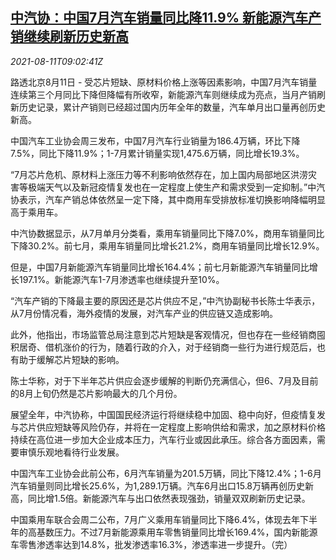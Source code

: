 <!--1628674263000-->
[中汽协：中国7月汽车销量同比降11.9% 新能源汽车产销继续刷新历史新高](https://cn.reuters.com/article/china-july-car-sale-0811-idCNKBS2FC0VY)
------

<div><i>2021-08-11T09:02:41Z</i></div><p>路透北京8月11日 - 受芯片短缺、原材料价格上涨等因素影响，中国7月汽车销量连续第三个月同比下降但降幅有所收窄，新能源汽车则继续成为亮点，当月产销刷新历史记录，累计产销则已经超过国内历年全年的数量，汽车单月出口量再创历史新高。</p><p>中国汽车工业协会周三发布，中国7月汽车行业销量为186.4万辆，环比下降7.5%，同比下降11.9%；1-7月累计销量实现1,475.6万辆，同比增长19.3%。</p><p>“7月芯片危机、原材料上涨压力等不利影响依然存在，加上国内局部地区洪涝灾害等极端天气以及新冠疫情复发也在一定程度上使生产和需求受到一定抑制。”中汽协表示，汽车产销总体依然呈一定下降，其中商用车受排放标准切换影响降幅明显高于乘用车。</p><p>中汽协数据显示，从7月单月分类看，乘用车销量同比下降7.0%，商用车销量同比下降30.2%。前七月，乘用车销量同比增长21.2%，商用车销量同比增长12.9%。</p><p>但是，中国7月新能源汽车销量同比增长164.4%；前七月新能源汽车销量同比增长197.1%。新能源汽车1-7月渗透率也继续提升至10%。</p><p>“汽车产销的下降最主要的原因还是芯片供应不足，”中汽协副秘书长陈士华表示，从7月份情况看，海外疫情的发展，对汽车产业的供应链又造成影响。</p><p>此外，他指出，市场监管总局注意到芯片短缺是客观情况，但也存在一些经销商囤积居奇、借机涨价的行为，随着行政的介入，对于经销商一些行为进行规范后，也有助于缓解芯片短缺的影响。</p><p>陈士华称，对于下半年芯片供应会逐步缓解的判断仍充满信心，但6、7月及目前的8月上旬仍然是芯片影响最大的几个月份。</p><p>展望全年，中汽协称，中国国民经济运行将继续稳中加固、稳中向好，但疫情复发与芯片供应短缺等风险仍存，并将在一定程度上影响供给和需求，加之原材料价格持续在高位进一步加大企业成本压力，汽车行业或因此承压。综合各方面因素，需要审慎乐观地看待行业发展。</p><p>中国汽车工业协会此前公布，6月汽车销量为201.5万辆，同比下降12.4%；1-6月汽车销量则同比增长25.6%，为1,289.1万辆。汽车6月出口15.8万辆再创历史新高，同比增1.5倍。新能源汽车与出口依然表现强劲，销量双双刷新历史记录。</p><p>中国乘用车联合会周二公布，7月广义乘用车销量同比下降6.4%，体现去年下半年的高基数压力。不过7月新能源乘用车零售销量同比增长169.4%，国内新能源车零售渗透率达到14.8%，批发渗透率16.3%，渗透率进一步提升。（完）</p>
